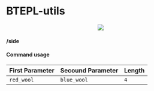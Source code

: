 # BTEPL-utils
<p align="center">
  <img src="https://i.postimg.cc/5XJ4G6mp/2025-01-0504-11-47-ezgif-com-video-to-gif-converter.gif">
</p>

#### /side <arg> <arg> <length>

#### Command usage
| First Parameter | Secound Parameter     | Length                |
| :-------- | :------- | :------------------------- |
| `red_wool` | `blue_wool` | `4` |

